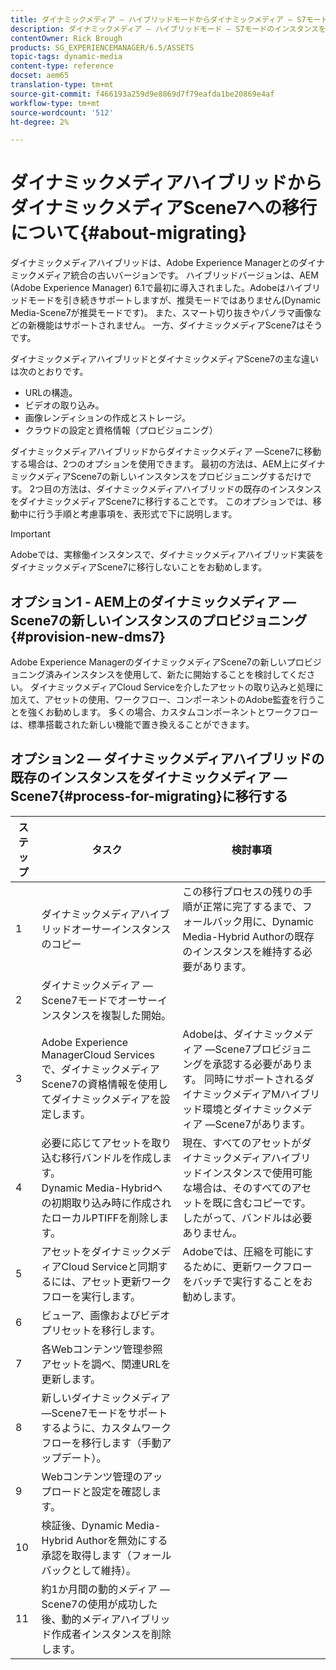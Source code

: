 ```yaml
---
title: ダイナミックメディア — ハイブリッドモードからダイナミックメディア — S7モードへの移行
description: ダイナミックメディア — ハイブリッドモード — S7モードのインスタンスを移行する方法を説明します。
contentOwner: Rick Brough
products: SG_EXPERIENCEMANAGER/6.5/ASSETS
topic-tags: dynamic-media
content-type: reference
docset: aem65
translation-type: tm+mt
source-git-commit: f466193a259d9e8869d7f79eafda1be20869e4af
workflow-type: tm+mt
source-wordcount: '512'
ht-degree: 2%

---
```



# ダイナミックメディアハイブリッドからダイナミックメディアScene7への移行について{#about-migrating}

ダイナミックメディアハイブリッドは、Adobe Experience Managerとのダイナミックメディア統合の古いバージョンです。 ハイブリッドバージョンは、AEM (Adobe Experience Manager) 6.1で最初に導入されました。Adobeはハイブリッドモードを引き続きサポートしますが、推奨モードではありません(Dynamic Media-Scene7が推奨モードです)。 また、スマート切り抜きやパノラマ画像などの新機能はサポートされません。 一方、ダイナミックメディアScene7はそうです。

ダイナミックメディアハイブリッドとダイナミックメディアScene7の主な違いは次のとおりです。

* URLの構造。
* ビデオの取り込み。
* 画像レンディションの作成とストレージ。
* クラウドの設定と資格情報（プロビジョニング）

ダイナミックメディアハイブリッドからダイナミックメディア —Scene7に移動する場合は、2つのオプションを使用できます。 最初の方法は、AEM上にダイナミックメディアScene7の新しいインスタンスをプロビジョニングするだけです。 2つ目の方法は、ダイナミックメディアハイブリッドの既存のインスタンスをダイナミックメディアScene7に移行することです。 このオプションでは、移動中に行う手順と考慮事項を、表形式で下に説明します。

>[!IMPORTANT]
>
>Adobeでは、実稼働インスタンスで、ダイナミックメディアハイブリッド実装をダイナミックメディアScene7に移行しないことをお勧めします。

## オプション1 - AEM上のダイナミックメディア —Scene7の新しいインスタンスのプロビジョニング{#provision-new-dms7}

Adobe Experience ManagerのダイナミックメディアScene7の新しいプロビジョニング済みインスタンスを使用して、新たに開始することを検討してください。 ダイナミックメディアCloud Serviceを介したアセットの取り込みと処理に加えて、アセットの使用、ワークフロー、コンポーネントのAdobe監査を行うことを強くお勧めします。 多くの場合、カスタムコンポーネントとワークフローは、標準搭載された新しい機能で置き換えることができます。

## オプション2 — ダイナミックメディアハイブリッドの既存のインスタンスをダイナミックメディア —Scene7{#process-for-migrating}に移行する

| ステップ | タスク | 検討事項 |
|---|---|---|
| 1 | ダイナミックメディアハイブリッドオーサーインスタンスのコピー | この移行プロセスの残りの手順が正常に完了するまで、フォールバック用に、Dynamic Media-Hybrid Authorの既存のインスタンスを維持する必要があります。 |
| 2 | ダイナミックメディア —Scene7モードでオーサーインスタンスを複製した開始。 |  |
| 3 | Adobe Experience ManagerCloud Servicesで、ダイナミックメディアScene7の資格情報を使用してダイナミックメディアを設定します。 | Adobeは、ダイナミックメディア —Scene7プロビジョニングを承認する必要があります。 同時にサポートされるダイナミックメディアMハイブリッド環境とダイナミックメディア —Scene7があります。 |
| 4 | 必要に応じてアセットを取り込む移行バンドルを作成します。<br>Dynamic Media-Hybridへの初期取り込み時に作成されたローカルPTIFFを削除します。 | 現在、すべてのアセットがダイナミックメディアハイブリッドインスタンスで使用可能な場合は、そのすべてのアセットを既に含むコピーです。 したがって、バンドルは必要ありません。 |
| 5 | アセットをダイナミックメディアCloud Serviceと同期するには、アセット更新ワークフローを実行します。 | Adobeでは、圧縮を可能にするために、更新ワークフローをバッチで実行することをお勧めします。 |
| 6 | ビューア、画像およびビデオプリセットを移行します。 |  |
| 7 | 各Webコンテンツ管理参照アセットを調べ、関連URLを更新します。 |  |
| 8 | 新しいダイナミックメディア —Scene7モードをサポートするように、カスタムワークフローを移行します（手動アップデート）。 |  |
| 9 | Webコンテンツ管理のアップロードと設定を確認します。 |  |
| 10 | 検証後、Dynamic Media-Hybrid Authorを無効にする承認を取得します（フォールバックとして維持）。 |  |
| 11 | 約1か月間の動的メディア —Scene7の使用が成功した後、動的メディアハイブリッド作成者インスタンスを削除します。 |  |
